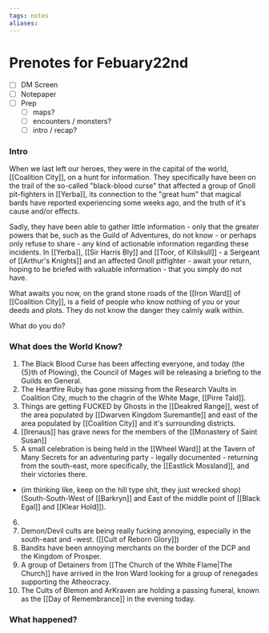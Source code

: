 ```yaml
---
tags: notes
aliases:
---
```


# Prenotes for Febuary22nd
- [ ] DM Screen
- [ ] Notepaper
- [ ] Prep
	- [ ] maps?
	- [ ] encounters / monsters?
	- [ ] intro / recap?

### Intro

When we last left our heroes, they were in the capital of the world, [[Coalition City]], on a hunt for information. They specifically have been on the trail of the so-called "black-blood curse" that affected a group of Gnoll pit-fighters in [[Yerba]], its connection to the "great hum" that magical bards have reported experiencing some weeks ago, and the truth of it's cause and/or effects.

Sadly, they have been able to gather little information - only that the greater powers that be, such as the Guild of Adventures, do not know - or perhaps only refuse to share - any kind of actionable information regarding these incidents. In [[Yerba]], [[Sir Harris Bly]] and [[Toor, of Killskull]] - a Sergeant of [[Arthur's Knights]] and an affected Gnoll pitfighter - await your return, hoping to be briefed with valuable information - that you simply do not have.

What awaits you now, on the grand stone roads of the [[Iron Ward]] of [[Coalition City]], is a field of people who know nothing of you or your deeds and plots. They do not know the danger they calmly walk within. 

What do you do?

### What does the World Know?

1. The Black Blood Curse has been affecting everyone, and today (the {5}th of Plowing), the Council of Mages will be releasing a briefing to the Guilds en General.
2. The Heartfire Ruby has gone missing from the Research Vaults in Coalition City, much to the chagrin of the White Mage, [[Pirre Tald]].
3. Things are getting FUCKED by Ghosts in the [[Deakred Range]], west of the area populated by [[Dwarven Kingdom Suremantle]] and east of the area populated by [[Coalition City]] and it's surrounding districts.
4. [[Irenaus]] has grave news for the members of the [[Monastery of Saint Susan]]
5. A small celebration is being held in the [[Wheel Ward]] at the Tavern of Many Secrets for an adventuring party - legally documented - returning from the south-east, more specifically, the [[Eastlick Mossland]], and their victories there. 
- (im thinking like, keep on the hill type shit, they just wrecked shop) (South-South-West of [[Barkryn]] and East of the middle point of [[Black Egal]] and [[Klear Hold]]).
6. 
7. Demon/Devil cults are being really fucking annoying, especially in the south-east and -west. ([[Cult of Reborn Glory]])
8. Bandits have been annoying merchants on the border of the DCP and the Kingdom of Prosper.
9. A group of Detainers from [[The Church of the White Flame|The Church]] have arrived in the Iron Ward looking for a group of renegades supporting the Atheocracy.
10. The Cults of Blemon and ArKraven are holding a passing funeral, known as the [[Day of Remembrance]] in the evening today.

### What happened?
